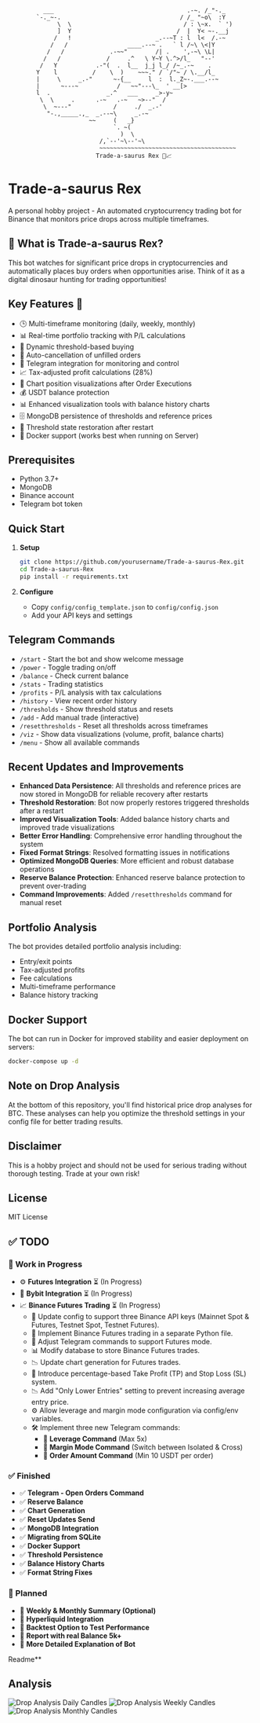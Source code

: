 ```
          ___                                      .-~. /_"-._
        `-._~-.                                  / /_ "~o\  :Y
              \  \                                / : \~x.  ` ')
              ]  Y                              /  |  Y< ~-.__j
             /   !                        _.--~T : l  l<  /.-~
            /   /                 ____.--~ .   ` l /~\ \<|Y
           /   /             .-~~"        /| .    ',-~\ \L|
          /   /             /     .^   \ Y~Y \.^>/l_   "--'
         /   Y           .-"(  .  l__  j_j l_/ /~_.-~    .
        Y    l          /    \  )    ~~~." / `/"~ / \.__/l_
        |     \     _.-"      ~-{__     l  :  l._Z~-.___.--~
        |      ~---~           /   ~~"---\_  ' __[>
        l  .                _.^   ___     _>-y~
         \  \     .      .-~   .-~   ~>--"  /
          \  ~---"            /     ./  _.-'
           "-.,_____.,_  _.--~\     _.-~
                       ~~     (   _}       
                              `. ~(
                                )  \
                          /,`--'~\--'~\
                          ~~~~~~~~~~~~~~~~~~~~~~~~~~~~~~~~~~~~~~~
                         Trade-a-saurus Rex 🦖📈
```

# Trade-a-saurus Rex

A personal hobby project - An automated cryptocurrency trading bot for Binance that monitors price drops across multiple timeframes.

## 🦖 What is Trade-a-saurus Rex?

This bot watches for significant price drops in cryptocurrencies and automatically places buy orders when opportunities arise. Think of it as a digital dinosaur hunting for trading opportunities!

## Key Features 🚀

- 🕒 Multi-timeframe monitoring (daily, weekly, monthly)
- 📊 Real-time portfolio tracking with P/L calculations
- 🎯 Dynamic threshold-based buying
- 🔄 Auto-cancellation of unfilled orders
- 🤖 Telegram integration for monitoring and control
- 📈 Tax-adjusted profit calculations (28%)
- 🎨 Chart position visualizations after Order Executions
- 💰 USDT balance protection
- 📊 Enhanced visualization tools with balance history charts
- 🗄️ MongoDB persistence of thresholds and reference prices
- 🔁 Threshold state restoration after restart
- 🐳 Docker support (works best when running on Server)

## Prerequisites

- Python 3.7+
- MongoDB
- Binance account
- Telegram bot token

## Quick Start

1. **Setup**
   ```bash
   git clone https://github.com/yourusername/Trade-a-saurus-Rex.git
   cd Trade-a-saurus-Rex
   pip install -r requirements.txt
   ```

2. **Configure**
   - Copy `config/config_template.json` to `config/config.json`
   - Add your API keys and settings

## Telegram Commands

- `/start` - Start the bot and show welcome message
- `/power` - Toggle trading on/off
- `/balance` - Check current balance
- `/stats` - Trading statistics
- `/profits` - P/L analysis with tax calculations 
- `/history` - View recent order history
- `/thresholds` - Show threshold status and resets
- `/add` - Add manual trade (interactive)
- `/resetthresholds` - Reset all thresholds across timeframes
- `/viz` - Show data visualizations (volume, profit, balance charts)
- `/menu` - Show all available commands

## Recent Updates and Improvements

- **Enhanced Data Persistence**: All thresholds and reference prices are now stored in MongoDB for reliable recovery after restarts
- **Threshold Restoration**: Bot now properly restores triggered thresholds after a restart
- **Improved Visualization Tools**: Added balance history charts and improved trade visualizations
- **Better Error Handling**: Comprehensive error handling throughout the system
- **Fixed Format Strings**: Resolved formatting issues in notifications
- **Optimized MongoDB Queries**: More efficient and robust database operations
- **Reserve Balance Protection**: Enhanced reserve balance protection to prevent over-trading
- **Command Improvements**: Added `/resetthresholds` command for manual reset

## Portfolio Analysis

The bot provides detailed portfolio analysis including:
- Entry/exit points
- Tax-adjusted profits
- Fee calculations
- Multi-timeframe performance
- Balance history tracking

## Docker Support

The bot can run in Docker for improved stability and easier deployment on servers:

```bash
docker-compose up -d
```

## Note on Drop Analysis

At the bottom of this repository, you'll find historical price drop analyses for BTC. These analyses can help you optimize the threshold settings in your config file for better trading results.

## Disclaimer

This is a hobby project and should not be used for serious trading without thorough testing. Trade at your own risk!

## License

MIT License


## ✅ TODO  

### 🚀 Work in Progress  
- ⚙️ **Futures Integration** ⏳ (In Progress)  
- 🔗 **Bybit Integration** ⏳ (In Progress)  
- 📈 **Binance Futures Trading** ⏳ (In Progress)  
  - 🔧 Update config to support three Binance API keys (Mainnet Spot & Futures, Testnet Spot, Testnet Futures).  
  - 📝 Implement Binance Futures trading in a separate Python file.  
  - 🔄 Adjust Telegram commands to support Futures mode.  
  - 📊 Modify database to store Binance Futures trades.  
  - 📉 Update chart generation for Futures trades.  
  - 🎯 Introduce percentage-based Take Profit (TP) and Stop Loss (SL) system.  
  - 📉 Add "Only Lower Entries" setting to prevent increasing average entry price.  
  - ⚙️ Allow leverage and margin mode configuration via config/env variables.  
  - 🛠️ Implement three new Telegram commands:  
    - 📌 **Leverage Command** (Max 5x)  
    - 📌 **Margin Mode Command** (Switch between Isolated & Cross)  
    - 📌 **Order Amount Command** (Min 10 USDT per order)  

### ✅ Finished  
- ✅ **Telegram - Open Orders Command**  
- ✅ **Reserve Balance**  
- ✅ **Chart Generation**  
- ✅ **Reset Updates Send**  
- ✅ **MongoDB Integration**  
- ✅ **Migrating from SQLite**  
- ✅ **Docker Support**  
- ✅ **Threshold Persistence**  
- ✅ **Balance History Charts**  
- ✅ **Format String Fixes**  

### 📌 Planned  
- 📌 **Weekly & Monthly Summary (Optional)**  
- 📌 **Hyperliquid Integration**  
- 📌 **Backtest Option to Test Performance**  
- 📌 **Report with real Balance 5k+**  
- 📌 **More Detailed Explanation of Bot**

 Readme**

## Analysis

![Drop Analysis Daily Candles](src/img/data1.png)
![Drop Analysis Weekly Candles](src/img/data2.png)
![Drop Analysis Monthly Candles](src/img/data3.png)
